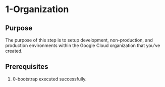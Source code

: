 # 1-Organization

## Purpose

The purpose of this step is to setup development, non-production, and production environments within the Google Cloud organization that you've created.

## Prerequisites
1. 0-bootstrap executed successfully.
